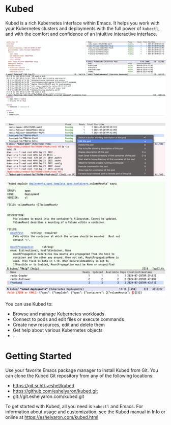# Kubed

Kubed is a rich Kubernetes interface within Emacs.  It helps you work
with your Kubernetes clusters and deployments with the full power of
`kubectl`, and with the comfort and confidence of an intuitive
interactive interface.

![Kubed](kubed.png)

![Pod context menu](pod-context-menu.png)

![Resource fields explorer](explain-and-patch.png)

You can use Kubed to:

- Browse and manage Kubernetes workloads
- Connect to pods and edit files or execute commands
- Create new resources, edit and delete them
- Get help about various Kubernetes objects
- ...

# Getting Started

Use your favorite Emacs package manager to install Kubed from Git.  You
can clone the Kubed Git repository from any of the following locations:

- https://git.sr.ht/~eshel/kubed
- https://github.com/eshelyaron/kubed.git
- git://git.eshelyaron.com/kubed.git

To get started with Kubed, all you need is `kubectl` and Emacs.  For
information about usage and customization, see the Kubed manual in Info
or online at https://eshelyaron.com/kubed.html
